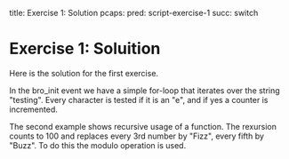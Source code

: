 title: Exercise 1: Solution
pcaps:
pred: script-exercise-1
succ: switch

Exercise 1: Soluition
=====================================

Here is the solution for the first exercise.

In the bro\_init event we have a simple for-loop that iterates over
the string "testing". Every character is tested if it is an "e", 
and if yes a counter is incremented.

The second example shows recursive usage of a function.
The rexursion counts to 100 and replaces every 3rd number by "Fizz", every
fifth by "Buzz". To do this the modulo operation is used.
